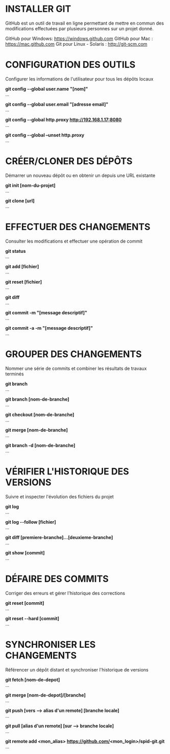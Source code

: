 INSTALLER GIT
=============
GitHub est un outil de travail en ligne permettant de mettre en commun des modifications effectuées par plusieurs personnes sur un projet donné.

GitHub pour Windows: https://windows.github.com
GitHub pour Mac : https://mac.github.com
Git pour Linux - Solaris : http://git-scm.com

CONFIGURATION DES OUTILS
========================
Configurer les informations de l'utilisateur pour tous les dépôts locaux

**git config --global user.name "[nom]"**  
...

**git config --global user.email "[adresse email]"**  
...

**git config --global http.proxy http://192.168.1.17:8080**    
...

**git config --global –unset http.proxy**  
...

CRÉER/CLONER DES DÉPÔTS
=======================
Démarrer un nouveau dépôt ou en obtenir un depuis une URL existante
 
**git init [nom-du-projet]**  
...

**git clone [url]**  
...

EFFECTUER DES CHANGEMENTS
=========================
Consulter les modifications et effectuer une opération de commit

**git status**  
...

**git add [fichier]**  
...

**git reset [fichier]**  
...

**git diff**  
...

**git commit -m "[message descriptif]"**  
...

**git commit -a -m "[message descriptif]"**  
...

GROUPER DES CHANGEMENTS
=======================
Nommer une série de commits et combiner les résultats de travaux terminés

**git branch**  
...

**git branch [nom-de-branche]**  
...

**git checkout [nom-de-branche]**  
...

**git merge [nom-de-branche]**  
...

**git branch -d [nom-de-branche]**  
...

VÉRIFIER L'HISTORIQUE DES VERSIONS
==================================
Suivre et inspecter l'évolution des fichiers du projet

**git log**  
...

**git log --follow [fichier]**  
...

**git diff [premiere-branche]...[deuxieme-branche]**  
...

**git show [commit]**  
...

DÉFAIRE DES COMMITS
===================
Corriger des erreurs et gérer l'historique des corrections

**git reset [commit]**  
...

**git reset --hard [commit]**  
...

SYNCHRONISER LES CHANGEMENTS
============================
Référencer un dépôt distant et synchroniser l'historique de versions

**git fetch [nom-de-depot]**  
...

**git merge [nom-de-depot]/[branche]**  
...

**git push [vers --> alias d'un remote] [branche locale]**  
...

**git pull [alias d'un remote] [sur --> branche locale]**  
...

**git remote add <mon_alias> https://github.com/<mon_login>/spid-git.git**  
...
